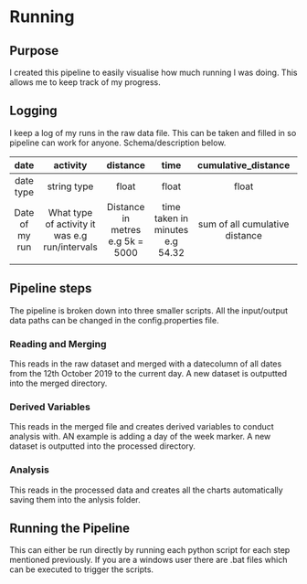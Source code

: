 # Running

## Purpose

I created this pipeline to easily visualise how much running I was doing. This allows me to keep track of my progress.

## Logging

I keep a log of my runs in the raw data file. This can be taken and filled in so pipeline can work for anyone. Schema/description below.

|      date      |                    activity                    |             distance             |               time              |       cumulative_distance      |       cumulative_time      |     cumulative_hours    |               %_of_10000               |            Notes            |
|:--------------:|:----------------------------------------------:|:--------------------------------:|:-------------------------------:|:------------------------------:|:--------------------------:|:-----------------------:|:--------------------------------------:|:---------------------------:|
| date type      | string type                                    | float                            | float                           | float                          | float                      | float                   | float                                  | string                      |
| Date of my run | What type of activity it was e.g run/intervals | Distance in metres e.g 5k = 5000 | time taken in minutes e.g 54.32 | sum of all cumulative distance | sum of all cumulative time | sum of cumulative hours | % of my hours compared to 10,000 hours | any notes that are relevant |
|                |                                                |                                  |                                 |                                |                            |                         |                                        |                             |

## Pipeline steps

The pipeline is broken down into three smaller scripts. All the input/output data paths can be changed in the config.properties file.

### Reading and Merging 
This reads in the raw dataset and merged with a datecolumn of all dates from the 12th October 2019 to the current day. A new dataset is outputted into the merged directory.

### Derived Variables
This reads in the merged file and creates derived variables to conduct analysis with. AN example is adding a day of the week marker. A new dataset is outputted into the processed directory.

### Analysis
This reads in the processed data and creates all the charts automatically saving them into the anlysis folder.

## Running the Pipeline
This can either be run directly by running each python script for each step mentioned previously. If you are a windows user there are .bat files which can be executed to trigger the scripts. 
